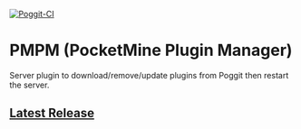 [![Poggit-CI](https://poggit.pmmp.io/ci.badge/PocketMine-Plugin-Manager/PMPluginManager/PMPluginManager)](https://poggit.pmmp.io/ci/PocketMine-Plugin-Manager/PMPluginManager/PMPluginManager)
# PMPM (PocketMine Plugin Manager)
Server plugin to download/remove/update plugins from Poggit then restart the server.
## [Latest Release](https://github.com/PocketMine-Plugin-Manager/PMPluginManager/releases/tag/2.0.6-PATCH)

